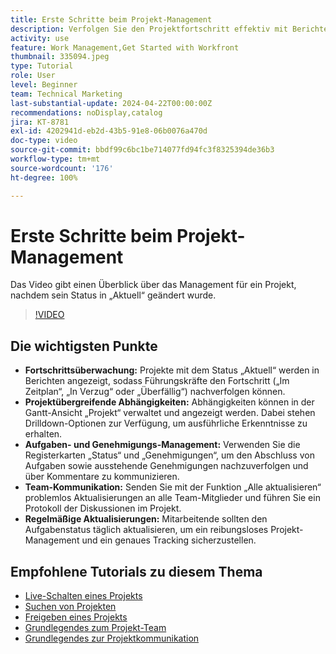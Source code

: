 ```yaml
---
title: Erste Schritte beim Projekt-Management
description: Verfolgen Sie den Projektfortschritt effektiv mit Berichten nach, verwalten Sie Abhängigkeiten über Gantt-Ansichten, überwachen Sie Aufgaben und Genehmigungen, verbessern Sie die Team-Kommunikation und sorgen Sie mit regelmäßigen Aktualisierungen für reibungslose Workflows.
activity: use
feature: Work Management,Get Started with Workfront
thumbnail: 335094.jpeg
type: Tutorial
role: User
level: Beginner
team: Technical Marketing
last-substantial-update: 2024-04-22T00:00:00Z
recommendations: noDisplay,catalog
jira: KT-8781
exl-id: 4202941d-eb2d-43b5-91e8-06b0076a470d
doc-type: video
source-git-commit: bbdf99c6bc1be714077fd94fc3f8325394de36b3
workflow-type: tm+mt
source-wordcount: '176'
ht-degree: 100%

---
```


# Erste Schritte beim Projekt-Management

Das Video gibt einen Überblick über das Management für ein Projekt, nachdem sein Status in „Aktuell“ geändert wurde.

>[!VIDEO](https://video.tv.adobe.com/v/335094/?quality=12&learn=on&enablevpops=1)

## Die wichtigsten Punkte

* **Fortschrittsüberwachung:** Projekte mit dem Status „Aktuell“ werden in Berichten angezeigt, sodass Führungskräfte den Fortschritt („Im Zeitplan“, „In Verzug“ oder „Überfällig“) nachverfolgen können.
* **Projektübergreifende Abhängigkeiten:** Abhängigkeiten können in der Gantt-Ansicht „Projekt“ verwaltet und angezeigt werden. Dabei stehen Drilldown-Optionen zur Verfügung, um ausführliche Erkenntnisse zu erhalten.
* **Aufgaben- und Genehmigungs-Management:** Verwenden Sie die Registerkarten „Status“ und „Genehmigungen“, um den Abschluss von Aufgaben sowie ausstehende Genehmigungen nachzuverfolgen und über Kommentare zu kommunizieren.
* **Team-Kommunikation:** Senden Sie mit der Funktion „Alle aktualisieren“ problemlos Aktualisierungen an alle Team-Mitglieder und führen Sie ein Protokoll der Diskussionen im Projekt.
* **Regelmäßige Aktualisierungen:** Mitarbeitende sollten den Aufgabenstatus täglich aktualisieren, um ein reibungsloses Projekt-Management und ein genaues Tracking sicherzustellen. 


## Empfohlene Tutorials zu diesem Thema

* [Live-Schalten eines Projekts](/help/manage-work/projects/take-a-project-live.md)
* [Suchen von Projekten](/help/manage-work/projects/find-projects.md)
* [Freigeben eines Projekts](/help/manage-work/projects/share-a-project.md)
* [Grundlegendes zum Projekt-Team](/help/manage-work/projects/understand-the-project-team.md)
* [Grundlegendes zur Projektkommunikation](/help/manage-work/projects/understand-project-communication.md)
